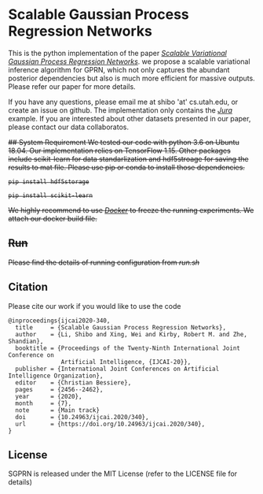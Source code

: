 # Scalable Gaussian Process Regression Networks

This is the python implementation of the paper [_Scalable Variational Gaussian Process Regression Networks_](https://arxiv.org/abs/2003.11489). we propose a scalable variational inference algorithm for GPRN, which not only captures the abundant posterior dependencies but also is much more efficient for massive outputs. Please refer our paper for more details.

If you have any questions, please email me at shibo 'at' cs.utah.edu, or create an issue on github. The implementation only contains the [_Jura_](https://rdrr.io/cran/gstat/man/jura.html) example. If you are interested about other datasets presented in our paper, please contact our data collaboratos.

<s>
## System Requirement
We tested our code with python 3.6 on Ubuntu 18.04. Our implementation relies on TensorFlow 1.15. Other packages include scikit-learn for data standarlization and hdf5stroage for saving the results to mat file. Please use pip or conda to install those dependencies. 

```
pip install hdf5storage
```
```
pip install scikit-learn
```
We highly recommend to use [_Docker_](https://www.docker.com/) to freeze the running experiments. We attach our docker build file.

## Run
Please find the details of running configuration from *run.sh* 
</s>

## Citation
Please cite our work if you would like to use the code

```
@inproceedings{ijcai2020-340,
  title     = {Scalable Gaussian Process Regression Networks},
  author    = {Li, Shibo and Xing, Wei and Kirby, Robert M. and Zhe, Shandian},
  booktitle = {Proceedings of the Twenty-Ninth International Joint Conference on
               Artificial Intelligence, {IJCAI-20}},
  publisher = {International Joint Conferences on Artificial Intelligence Organization},             
  editor    = {Christian Bessiere},	
  pages     = {2456--2462},
  year      = {2020},
  month     = {7},
  note      = {Main track}
  doi       = {10.24963/ijcai.2020/340},
  url       = {https://doi.org/10.24963/ijcai.2020/340},
}
```

## License
SGPRN is released under the MIT License (refer to the LICENSE file for details)

